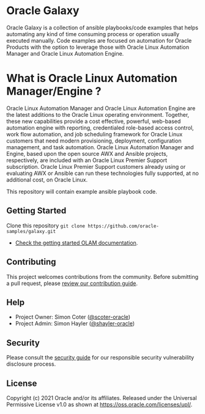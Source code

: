 # Oracle Galaxy

Oracle Galaxy is a collection of ansible playbooks/code examples that helps automating any kind of time consuming process or operation usually executed manually.
Code examples are focused on automation for Oracle Products with the option to leverage those with Oracle Linux Automation Manager and Oracle Linux Automation Engine.

# What is Oracle Linux Automation Manager/Engine ?

Oracle Linux Automation Manager and Oracle Linux Automation Engine are the latest additions to the Oracle Linux operating environment.
Together, these new capabilities provide a cost effective, powerful, web-based automation engine with reporting, credentialed role-based access control, work flow automation, and job scheduling framework for Oracle Linux customers that need modern provisioning, deployment, configuration management, and task automation.
Oracle Linux Automation Manager and Engine, based upon the open source AWX and Ansible projects, respectively, are included with an Oracle Linux Premier Support subscription. Oracle Linux Premier Support customers already using or evaluating AWX or Ansible can run these technologies fully supported, at no additional cost, on Oracle Linux.

This repository will contain example ansible playbook code.

## Getting Started

Clone this repository `git clone https://github.com/oracle-samples/galaxy.git`

- [Check the getting started OLAM documentation](https://docs.oracle.com/en/operating-systems/oracle-linux/8/oracle-linux-automation-manager/).

## Contributing

This project welcomes contributions from the community. Before submitting a pull
request, please [review our contribution guide](./CONTRIBUTING.md).

## Help

- Project Owner: Simon Coter ([@scoter-oracle](https://github.com/scoter-oracle))
- Project Admin: Simon Hayler ([@shayler-oracle](https://github.com/shayler-oracle))

## Security

Please consult the [security guide](./SECURITY.md) for our responsible security
vulnerability disclosure process.

## License

Copyright (c) 2021 Oracle and/or its affiliates.
Released under the Universal Permissive License v1.0 as shown at <https://oss.oracle.com/licenses/upl/>.
